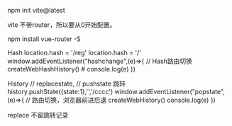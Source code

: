 npm init vite@latest 

vite 不带router，所以要从0开始配置。

npm install vue-router -S

Hash
location.hash = '/reg' 
location.hash = '/'
window.addEventListener("hashchange",(e)=>{
    // Hash路由切换 createWebHashHistory() # 
    console.log(e)
})

History
// replacestate,
// pushstate 跳转 history.pushState({state:1},'','/cccc')
window.addEventListener("popstate",(e)=>{ 
    // 路由切换，浏览器前进后退 createWebHistory() 
    console.log(e)
})

replace 不留跳转记录